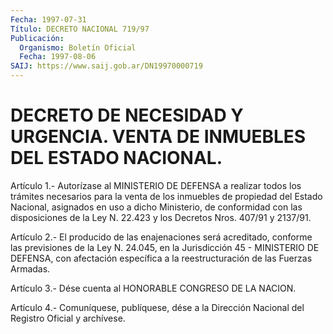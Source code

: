 ```yaml
---
Fecha: 1997-07-31
Título: DECRETO NACIONAL 719/97
Publicación:
  Organismo: Boletín Oficial
  Fecha: 1997-08-06
SAIJ: https://www.saij.gob.ar/DN19970000719
---
```

# DECRETO DE NECESIDAD Y URGENCIA. VENTA DE INMUEBLES DEL ESTADO NACIONAL.

<a id="1"></a>
Artículo  1.-  Autorízase  al MINISTERIO DE DEFENSA a realizar todos los trámites necesarios para  la venta de los inmuebles de propiedad del  Estado  Nacional, asignados  en  uso  a  dicho  Ministerio,  de conformidad con las disposiciones de la Ley N. 22.423 y los Decretos Nros. 407/91 y 2137/91.

<a id="2"></a>
Artículo  2.-  El  producido  de  las enajenaciones será acreditado, conforme las previsiones de la Ley N. 24.045, en la Jurisdicción 45 - MINISTERIO DE DEFENSA, con afectación específica a la reestructuración de las Fuerzas Armadas.

<a id="3"></a>
Artículo  3.-  Dése  cuenta  al  HONORABLE  CONGRESO  DE  LA NACION.

<a id="4"></a>
Artículo  4.-  Comuníquese, publíquese, dése a la Dirección Nacional del Registro Oficial y archívese.